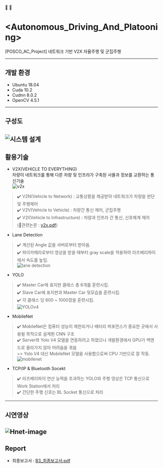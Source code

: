 :car:    :blue_car:
# <Autonomous_Driving_And_Platooning>
[POSCO_AC_Project] 네트워크 기반 V2X 자율주행 및 군집주행

---
## 개발 환경
- Ubuntu 18.04
- Cuda 10.2
- Cudnn 8.0.2
- OpenCV 4.5.1  
---
## 구성도
![시스템 설계](https://user-images.githubusercontent.com/80561963/125196645-9a337480-e295-11eb-9545-7b319aa85d12.png)
---
## 활용기술
- V2X(VEHICLE TO EVERYTHING)  
차량이 네트워크를 통해 다른 차량 및 인프라가 구축된 사물과 정보를 교환하는 통신기술  
![v2x](https://user-images.githubusercontent.com/80561963/125195654-9140a400-e291-11eb-94f6-ed11d23f3313.JPG)    
> :heavy_check_mark: V2N(Vehicle to Network) : 교통상황을 제공받아 네트워크가 차량을 판단 및 주행제어  
> :heavy_check_mark: V2V(Vehicle to Vehicle) : 차량간 통신 제어, 군집주행  
> :heavy_check_mark: V2I(Vehicle to Infrastructure) : 차량과 인프라 간 통신, 신호체계 제어    
(:page_facing_up:관련논문 : [v2x.pdf](https://github.com/colin9597/Analysis_Of_Credit_Card_Company_Data/files/6796931/v2x.pdf))

- Lane Detection  
> :heavy_check_mark: 계산된 Angle 값을 서버로부터 받아옴.  
> :heavy_check_mark: 파이카메라로부터 영상을 받을 때부터 gray scale을 적용하여 라즈베리파이에서 속도를 높임.    
![lane detection](https://user-images.githubusercontent.com/80561963/125197201-ae787100-e297-11eb-81b5-33df325caaeb.jpg)  

- YOLO  
> :heavy_check_mark: Master Car에 표지판 클래스 총 6개를 훈련시킴.  
> :heavy_check_mark: Slave Car에 표지판과 Master Car 뒷모습을 훈련시킴.  
> :heavy_check_mark: 각 클래스 당 600 ~ 1000장을 훈련시킴.  
![YOLOv4](https://user-images.githubusercontent.com/80561963/125197223-be905080-e297-11eb-845f-4e09574ea629.png)  


- MobileNet  
> :heavy_check_mark: MobileNet은 컴퓨터 성능이 제한되거나 배터리 퍼포먼스가 중요한 곳에서 사용될 목적으로 설계뙨 CNN 구조  
> :heavy_check_mark: Server와 Yolo V4 모델을 연동하려고 하였으나 개발환경에서 GPU가 백엔드로 올라가지 않아 어려움을 겪음  
> => Yolo V4 대신 MobileNet 모델을 사용함으로써 CPU 기반으로 잘 작동.  
![mobilenet](https://user-images.githubusercontent.com/80561963/125197273-e7b0e100-e297-11eb-90f5-393db36ca22d.png)    

- TCP/IP & Bluetooth Socekt  
> :heavy_check_mark: 라즈베리파이 연산 능력을 초과하는 YOLO와 주행 영상은 TCP 통신으로 Work Station에서 처리  
> :heavy_check_mark: 간단한 주행 신호는 BL Socket 통신으로 처리  
---
## 시연영상
![Hnet-image](https://user-images.githubusercontent.com/80561963/125197771-f7312980-e299-11eb-8174-e6e06158b8a9.gif)
---
## Report
- 최종보고서 : [B3_최종보고서.pdf](https://github.com/colin9597/Analysis_Of_Credit_Card_Company_Data/files/6796996/B3_.pdf)  
